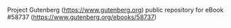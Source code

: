 Project Gutenberg (https://www.gutenberg.org) public repository for
eBook #58737 (https://www.gutenberg.org/ebooks/58737)
